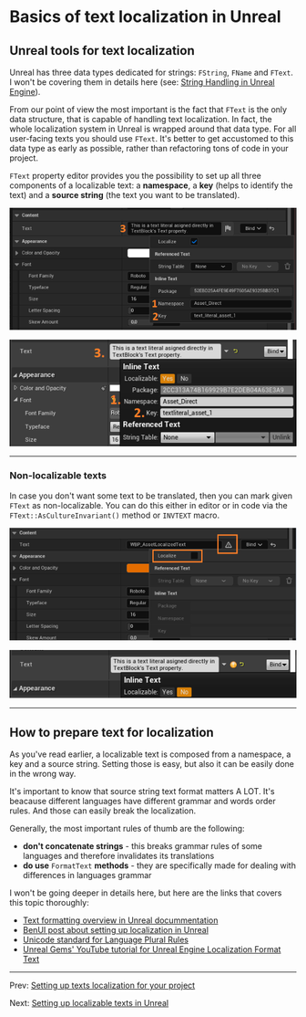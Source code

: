 # Basics of text localization in Unreal

## Unreal tools for text localization
Unreal has three data types dedicated for strings: `FString`, `FName` and `FText`. I won't be covering them in details here (see: [String Handling in Unreal Engine](https://docs.unrealengine.com/4.26/en-US/ProgrammingAndScripting/ProgrammingWithCPP/UnrealArchitecture/StringHandling/)).

From our point of view the most important is the fact that `FText` is the only data structure, that is capable of handling text localization. In fact, the whole localization system in Unreal is wrapped around that data type.
For all user-facing texts you should use `FText`. It's better to get accustomed to this data type as early as possible, rather than refactoring tons of code in your project.

`FText` property editor provides you the possibility to set up all three components of a localizable text: a **namespace**, a **key** (helps to identify the text) and a **source string** (the text you want to be translated).

![alt text](ftext_property_window_ue5.png "FText property window (UE5).")

![alt text](ftext_property_window_ue4.png "FText property window (UE4).")

---
### Non-localizable texts
In case you don't want some text to be translated, then you can mark given `FText` as non-localizable. You can do this either in editor or in code via the `FText::AsCultureInvariant()` method or `INVTEXT` macro.

![alt text](ftext_property_window_non_localizable_ue5.png "Text is set as non-localizable (UE5).")

![alt text](ftext_property_window_non_localizable_ue4.png "Text is set as non-localizable (UE4).")

---
## How to prepare text for localization
As you've read earlier, a localizable text is composed from a namespace, a key and a source string. Setting those is easy, but also it can be easily done in the wrong way.

It's important to know that source string text format matters A LOT. It's beacause different languages have different grammar and words order rules. And those can easily break the localization.

Generally, the most important rules of thumb are the following:
- **don't concatenate strings** - this breaks grammar rules of some languages and therefore invalidates its translations
- **do use** `FormatText` **methods** - they are specifically made for dealing with differences in languages grammar

I won't be going deeper in details here, but here are the links that covers this topic thoroughly:
- [Text formatting overview in Unreal docummentation](https://docs.unrealengine.com/4.26/en-US/ProductionPipelines/Localization/Formatting/)
- [BenUI post about setting up localization in Unreal](https://benui.ca/unreal/ui-localization/#dont-break-localization)
- [Unicode standard for Language Plural Rules](https://www.unicode.org/cldr/cldr-aux/charts/29/supplemental/language_plural_rules.html)
- [Unreal Gems' YouTube tutorial for  Unreal Engine Localization Format Text](https://www.youtube.com/watch?v=j-0iZ8cSzm0&list=PLh0J3NckZPo-RM_TKeWM5WZIyHlaLy2zY&index=5)

---
Prev: [Setting up texts localization for your project](../2_LocalizationDashboard/Setting-up-texts-localization-for-your-project.md)

Next: [Setting up localizable texts in Unreal](../4_SettingUpLocalizableTexts/Setting-up-localizable-texts-in-Unreal.md)
